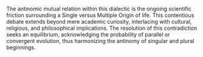
The antinomic mutual relation within this dialectic is the ongoing scientific friction surrounding a Single versus Multiple Origin of life. This contentious debate extends beyond mere academic curiosity, interlacing with cultural, religious, and philosophical implications. The resolution of this contradiction seeks an equilibrium, acknowledging the probability of parallel or convergent evolution, thus harmonizing the antinomy of singular and plural beginnings.

